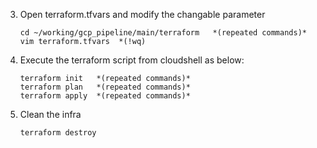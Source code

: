 3. Open terraform.tfvars and modify the changable parameter
   ```shell
   cd ~/working/gcp_pipeline/main/terraform   *(repeated commands)*
   vim terraform.tfvars  *(!wq)
   ```

3. Execute the terraform script from cloudshell as below:
   ```shell
   terraform init   *(repeated commands)*
   terraform plan   *(repeated commands)*
   terraform apply  *(repeated commands)*
   ```
4. Clean the infra
    ```shell
   terraform destroy 
   ```
   
